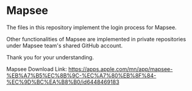 # Mapsee

The files in this repository implement the login process for Mapsee. 

Other functionalities of Mapsee are implemented in private repositories under Mapsee team's shared GitHub account.

Thank you for your understanding.

Mapsee Download Link:
https://apps.apple.com/mn/app/mapsee-%EB%A7%B5%EC%8B%9C-%EC%A7%80%EB%8F%84-%EC%9D%BC%EA%B8%B0/id6448469183
